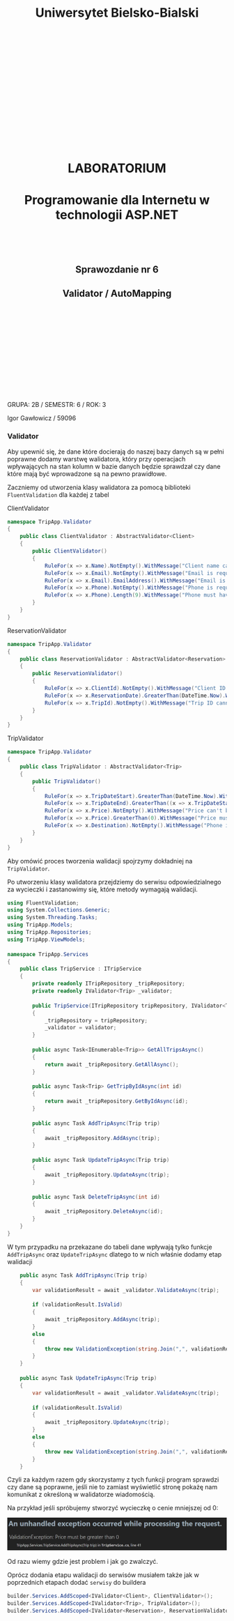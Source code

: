 <style>
h1, h4, h2 {
    border-bottom: 0;
    display:flex;
    flex-direction: column;
    align-items: center;
    text-align: center;
      }
      
centerer{
    display: grid;
    grid-template-columns: 6fr 1fr 4fr;
    grid-template-rows: 1fr;

}
rectangle{
    border: 1px solid black;
    margin: 0px 50px 0px 50px;
    width: 200px;
    height: 4em;
    display: flex;
    flex-direction: column;
    align-items: center;
    justify-items: center;
}
Ltext{
    margin: auto auto auto 0;
    font-weight: bold;
    margin-left: 4em
}
Rtext{
    margin: auto;
}

row {
    display: flex;
    flex-direction: row;
    align-items: center;
    justify-content: center; 
}
 </style>
<h1>Uniwersytet Bielsko-Bialski</h1>

&nbsp;

&nbsp;

&nbsp;

&nbsp;

&nbsp;

&nbsp;

&nbsp;

&nbsp;

&nbsp;

<h1 style="text-align: center;"><b>LABORATORIUM</b></h1>
<h1 style="text-align:center"><b>Programowanie dla Internetu w technologii ASP.NET</b></h1>

&nbsp;

&nbsp;

<h2 style="text-align:center; border: none;"><b>Sprawozdanie nr 6</b></h3>
<h2 style="text-align:center; border: none;">Validator / AutoMapping</h2>

&nbsp;

&nbsp;

&nbsp;

&nbsp;

&nbsp;

&nbsp;

&nbsp;

GRUPA: 2B / SEMESTR: 6 / ROK: 3

Igor Gawłowicz / 59096

<div style="page-break-after: always;"></div>

### Validator

Aby upewnić się, że dane które docierają do naszej bazy danych są w pełni poprawne dodamy warstwę walidatora, który przy operacjach wpływających na stan kolumn w bazie danych będzie sprawdzał czy dane które mają być wprowadzone są na pewno prawidłowe.

Zaczniemy od utworzenia klasy walidatora za pomocą biblioteki `FluentValidation` dla każdej z tabel

ClientValidator

```cs
namespace TripApp.Validator
{
    public class ClientValidator : AbstractValidator<Client>
    {
        public ClientValidator()
        {
            RuleFor(x => x.Name).NotEmpty().WithMessage("Client name cannot be empty");
            RuleFor(x => x.Email).NotEmpty().WithMessage("Email is required");
            RuleFor(x => x.Email).EmailAddress().WithMessage("Email is not valid");
            RuleFor(x => x.Phone).NotEmpty().WithMessage("Phone is required");
            RuleFor(x => x.Phone).Length(9).WithMessage("Phone must have 9 digits");
        }
    }
}
```

ReservationValidator

```cs
namespace TripApp.Validator
{
    public class ReservationValidator : AbstractValidator<Reservation>
    {
        public ReservationValidator()
        {
            RuleFor(x => x.ClientId).NotEmpty().WithMessage("Client ID cannot be empty");
            RuleFor(x => x.ReservationDate).GreaterThan(DateTime.Now).WithMessage("Reservation Start Date must be greater than current date");
            RuleFor(x => x.TripId).NotEmpty().WithMessage("Trip ID cannot be empty");
        }
    }
}
```

TripValidator

```cs
namespace TripApp.Validator
{
    public class TripValidator : AbstractValidator<Trip>
    {
        public TripValidator()
        {
            RuleFor(x => x.TripDateStart).GreaterThan(DateTime.Now).WithMessage("Reservation Start Date must be greater than current date");
            RuleFor(x => x.TripDateEnd).GreaterThan((x => x.TripDateStart)).WithMessage("Reservation End Date must be greater than reservation start date");
            RuleFor(x => x.Price).NotEmpty().WithMessage("Price can't be empty");
            RuleFor(x => x.Price).GreaterThan(0).WithMessage("Price must be greater than 0");
            RuleFor(x => x.Destination).NotEmpty().WithMessage("Phone is required");
        }
    }
}
```

Aby omówić proces tworzenia walidacji spojrzymy dokładniej na `TripValidator`.

Po utworzeniu klasy walidatora przejdziemy do serwisu odpowiedzialnego za wycieczki i zastanowimy się, które metody wymagają walidacji.

```cs
using FluentValidation;
using System.Collections.Generic;
using System.Threading.Tasks;
using TripApp.Models;
using TripApp.Repositories;
using TripApp.ViewModels;

namespace TripApp.Services
{
    public class TripService : ITripService
    {
        private readonly ITripRepository _tripRepository;
        private readonly IValidator<Trip> _validator;

        public TripService(ITripRepository tripRepository, IValidator<Trip> validator)
        {
            _tripRepository = tripRepository;
            _validator = validator;
        }

        public async Task<IEnumerable<Trip>> GetAllTripsAsync()
        {
            return await _tripRepository.GetAllAsync();
        }

        public async Task<Trip> GetTripByIdAsync(int id)
        {
            return await _tripRepository.GetByIdAsync(id);
        }

        public async Task AddTripAsync(Trip trip)
        {
            await _tripRepository.AddAsync(trip);
        }

        public async Task UpdateTripAsync(Trip trip)
        {
            await _tripRepository.UpdateAsync(trip);
        }

        public async Task DeleteTripAsync(int id)
        {
            await _tripRepository.DeleteAsync(id);
        }
    }
}

```

W tym przypadku na przekazane do tabeli dane wpływają tylko funkcje `AddTripAsync` oraz `UpdateTripAsync` dlatego to w nich właśnie dodamy etap walidacji

```cs
    public async Task AddTripAsync(Trip trip)
    {
        var validationResult = await _validator.ValidateAsync(trip);

        if (validationResult.IsValid)
        {
            await _tripRepository.AddAsync(trip);
        }
        else
        {
            throw new ValidationException(string.Join(",", validationResult.Errors.Select(e => e.ErrorMessage)));
        }
    }

    public async Task UpdateTripAsync(Trip trip)
    {
        var validationResult = await _validator.ValidateAsync(trip);

        if (validationResult.IsValid)
        {
            await _tripRepository.UpdateAsync(trip);
        }
        else
        {
            throw new ValidationException(string.Join(",", validationResult.Errors.Select(e => e.ErrorMessage)));
        }
    }
```

Czyli za każdym razem gdy skorzystamy z tych funkcji program sprawdzi czy dane są poprawne, jeśli nie to zamiast wyświetlić stronę pokażę nam komunikat z określoną w walidatorze wiadomością.

Na przykład jeśli spróbujemy stworzyć wycieczkę o cenie mniejszej od 0:

![alt text](image.png)

Od razu wiemy gdzie jest problem i jak go zwalczyć.

Oprócz dodania etapu walidacji do serwisów musiałem także jak w poprzednich etapach dodać `serwisy` do buildera

```cs
builder.Services.AddScoped<IValidator<Client>, ClientValidator>();
builder.Services.AddScoped<IValidator<Trip>, TripValidator>();
builder.Services.AddScoped<IValidator<Reservation>, ReservationValidator>();
```
